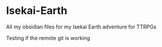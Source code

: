 # Isekai-Earth
All my obsidian files for my Isekai Earth adventure for TTRPGs

Testing if the remote git is working
